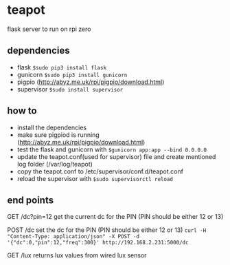 # teapot
flask server to run on rpi zero

## dependencies
* flask `$sudo pip3 install flask`
* gunicorn `$sudo pip3 install gunicorn`
* pigpio (http://abyz.me.uk/rpi/pigpio/download.html)
* supervisor `$sudo install supervisor`

## how to
* install the dependencies
* make sure pigpiod is running (http://abyz.me.uk/rpi/pigpio/download.html)
* test the flask and gunicorn with `$gunicorn app:app --bind 0.0.0.0`
* update the teapot.conf(used for supervisor) file and create mentioned log folder (/var/log/teapot)
* copy the teapot.conf to /etc/supervisor/conf.d/teapot.conf
* reload the supervisor with `$sudo supervisorctl reload`

## end points
GET /dc?pin=12 get the current dc for the PIN (PIN should be either 12 or 13)

POST /dc set the dc for the PIN (PIN should be either 12 or 13)
`curl -H "Content-Type: application/json" -X POST -d '{"dc":0,"pin":12,"freq":300}' http://192.168.2.231:5000/dc`

GET /lux returns lux values from wired lux sensor
